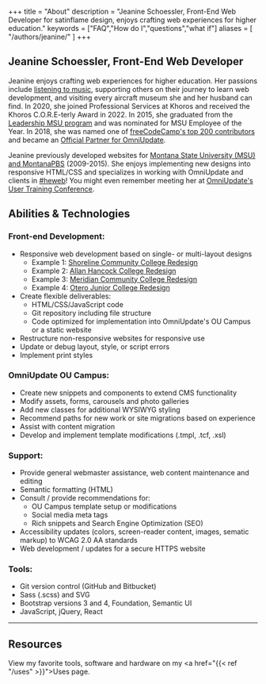 +++
title = "About"
description = "Jeanine Schoessler, Front-End Web Developer for satinflame design, enjoys crafting web experiences for higher education."
keywords = ["FAQ","How do I","questions","what if"]
aliases = [
    "/authors/jeanine/" 
]
+++

Jeanine Schoessler, Front-End Web Developer
-----------

Jeanine enjoys crafting web experiences for higher education. Her passions include [listening to music](https://open.spotify.com/user/satinflame), supporting others on their journey to learn web development, and visiting every aircraft museum she and her husband can find. In 2020, she joined Professional Services at Khoros and received the Khoros C.O.R.E-terly Award in 2022. In 2015, she graduated from the [Leadership MSU program](https://www.montana.edu/leadershipmsu/) and was nominated for MSU Employee of the Year. In 2018, she was named one of [freeCodeCamp's top 200 contributors](https://www.freecodecamp.org/news/announcing-our-freecodecamp-2018-top-contributor-award-winners-861da08a77e1/) and became an <a href="https://omniupdate.com/partners/partners-list.html">Official Partner for OmniUpdate</a>. 

Jeanine previously developed websites for [Montana State University (MSU) and MontanaPBS](https://www.linkedin.com/in/satinflame/) (2009-2015). She enjoys implementing new designs into responsive HTML/CSS and specializes in working with OmniUpdate and clients in [#heweb](https://twitter.com/search?q=%23heweb)! You might even remember meeting her at [OmniUpdate's User Training Conference](/blog/2018/03/omniupdate-2018/).

## Abilities & Technologies

### Front-end Development:  
-	Responsive web development based on single- or multi-layout designs 
    - Example 1: <a href="https://virtual.github.io/shoreline/" rel="nofollow">Shoreline Community College Redesign</a>
    - Example 2: <a href="https://virtual.github.io/allanhancock/" rel="nofollow">Allan Hancock College Redesign</a>
    - Example 3: <a href="https://satinflame.com/ou/meridian/" rel="nofollow">Meridian Community College Redesign</a>
    - Example 4: <a href="https://satinflame.com/ou/ojc/" rel="nofollow">Otero Junior College Redesign</a>
-	Create flexible deliverables:
    - HTML/CSS/JavaScript code
    - Git repository including file structure
    - Code optimized for implementation into OmniUpdate's OU Campus or a static website
-	Restructure non-responsive websites for responsive use
-	Update or debug layout, style, or script errors
- Implement print styles

### OmniUpdate OU Campus:
- Create new snippets and components to extend CMS functionality
- Modify assets, forms, carousels and photo galleries
- Add new classes for additional WYSIWYG styling
- Recommend paths for new work or site migrations based on experience
- Assist with content migration 
- Develop and implement template modifications (.tmpl, .tcf, .xsl) 

### Support:
- Provide general webmaster assistance, web content maintenance and editing
- Semantic formatting (HTML)
- Consult / provide recommendations for:
    - OU Campus template setup or modifications
    - Social media meta tags
    - Rich snippets and Search Engine Optimization (SEO) 
- Accessibility updates (colors, screen-reader content, images, sematic markup) to WCAG 2.0 AA standards
- Web development / updates for a secure HTTPS website

### Tools:
- Git version control (GitHub and Bitbucket)
- Sass (.scss) and SVG
- Bootstrap versions 3 and 4, Foundation, Semantic UI
- JavaScript, jQuery, React 

-----

## Resources

View my favorite tools, software and hardware on my <a href="{{< ref "/uses" >}}">Uses</a> page.